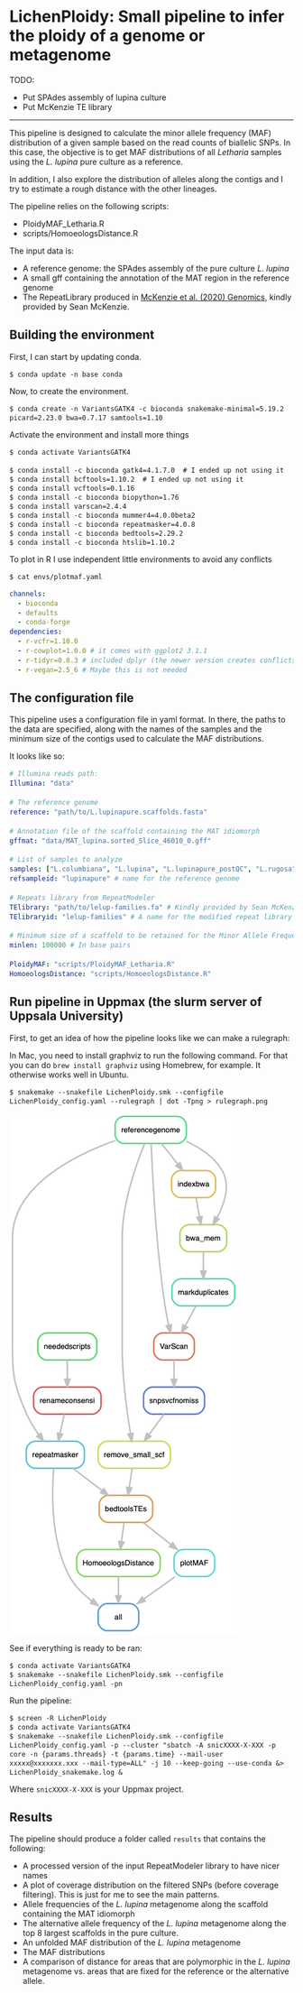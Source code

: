 # LichenPloidy: Small pipeline to infer the ploidy of a genome or metagenome

TODO:

- Put SPAdes assembly of lupina culture
- Put McKenzie TE library

----

This pipeline is designed to calculate the minor allele frequency (MAF) distribution of a given sample based on the read counts of biallelic SNPs. In this case, the objective is to get MAF distributions of all *Letharia* samples using the *L. lupina* pure culture as a reference.

In addition, I also explore the distribution of alleles along the contigs and I try to estimate a rough distance with the other lineages.

The pipeline relies on the following scripts:

- PloidyMAF_Letharia.R
- scripts/HomoeologsDistance.R

The input data is:

- A reference genome: the SPAdes assembly of the pure culture *L. lupina*
- A small gff containing the annotation of the MAT region in the reference genome
- The RepeatLibrary produced in [McKenzie et al. (2020) Genomics](https://www.sciencedirect.com/science/article/pii/S0888754320304614), kindly provided by Sean McKenzie.

## Building the environment

First, I can start by updating conda.

    $ conda update -n base conda

Now, to create the environment.

    $ conda create -n VariantsGATK4 -c bioconda snakemake-minimal=5.19.2 picard=2.23.0 bwa=0.7.17 samtools=1.10 

Activate the environment and install more things

    $ conda activate VariantsGATK4

    $ conda install -c bioconda gatk4=4.1.7.0  # I ended up not using it
    $ conda install bcftools=1.10.2  # I ended up not using it
    $ conda install vcftools=0.1.16
    $ conda install -c bioconda biopython=1.76
    $ conda install varscan=2.4.4 
    $ conda install -c bioconda mummer4=4.0.0beta2 
    $ conda install -c bioconda repeatmasker=4.0.8
    $ conda install -c bioconda bedtools=2.29.2
    $ conda install -c bioconda htslib=1.10.2

To plot in R I use independent little environments to avoid any conflicts

    $ cat envs/plotmaf.yaml
```yaml
channels:
  - bioconda
  - defaults
  - conda-forge
dependencies:
  - r-vcfr=1.10.0
  - r-cowplot=1.0.0 # it comes with ggplot2 3.1.1
  - r-tidyr=0.8.3 # included dplyr (the newer version creates conflicts)
  - r-vegan=2.5_6 # Maybe this is not needed
```

## The configuration file

This pipeline uses a configuration file in yaml format. In there, the paths to the data are specified, along with the names of the samples and the minimum size of the contigs used to calculate the MAF distributions.

It looks like so:

```yaml
# Illumina reads path:
Illumina: "data"

# The reference genome
reference: "path/to/L.lupinapure.scaffolds.fasta"

# Annotation file of the scaffold containing the MAT idiomorph
gffmat: "data/MAT_lupina.sorted_Slice_46010_0.gff"

# List of samples to analyze
samples: ["L.columbiana", "L.lupina", "L.lupinapure_postQC", "L.rugosa", "L.vulpina"]
refsampleid: "lupinapure" # name for the reference genome 

# Repeats library from RepeatModeler
TElibrary: "path/to/lelup-families.fa" # Kindly provided by Sean McKenzie
TElibraryid: "lelup-families" # A name for the modified repeat library  

# Minimum size of a scaffold to be retained for the Minor Allele Frequency distribution
minlen: 100000 # In base pairs

PloidyMAF: "scripts/PloidyMAF_Letharia.R"
HomoeologsDistance: "scripts/HomoeologsDistance.R"

```

## Run pipeline in Uppmax (the slurm server of Uppsala University)

First, to get an idea of how the pipeline looks like we can make a rulegraph:

In Mac, you need to install graphviz to run the following command. For that you can do `brew install graphviz` using Homebrew, for example. It otherwise works well in Ubuntu.

    $ snakemake --snakefile LichenPloidy.smk --configfile LichenPloidy_config.yaml --rulegraph | dot -Tpng > rulegraph.png

![rulegraph](rulegraph.png "rulegraph")

See if everything is ready to be ran:
    
    $ conda activate VariantsGATK4
    $ snakemake --snakefile LichenPloidy.smk --configfile LichenPloidy_config.yaml -pn

Run the pipeline:

    $ screen -R LichenPloidy
    $ conda activate VariantsGATK4
    $ snakemake --snakefile LichenPloidy.smk --configfile LichenPloidy_config.yaml -p --cluster "sbatch -A snicXXXX-X-XXX -p core -n {params.threads} -t {params.time} --mail-user xxxxx@xxxxxxx.xxx --mail-type=ALL" -j 10 --keep-going --use-conda &> LichenPloidy_snakemake.log &

Where `snicXXXX-X-XXX` is your Uppmax project. 

## Results

The pipeline should produce a folder called `results` that contains the following:

- A processed version of the input RepeatModeler library to have nicer names
- A plot of coverage distribution on the filtered SNPs (before coverage filtering). This is just for me to see the main patterns.
- Allele frequencies of the *L. lupina* metagenome along the scaffold containing the MAT idiomorph
- The alternative allele frequency of the *L. lupina* metagenome along the top 8 largest scaffolds in the pure culture.
- An unfolded MAF distribution of the *L. lupina* metagenome
- The MAF distributions
- A comparison of distance for areas that are polymorphic in the *L. lupina* metagenome vs. areas that are fixed for the reference or the alternative allele.
